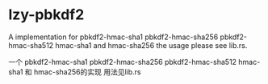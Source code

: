 # lzy-pbkdf2
A implementation for pbkdf2-hmac-sha1 pbkdf2-hmac-sha256 pbkdf2-hmac-sha512 hmac-sha1 and hmac-sha256
the usage please see lib.rs.

一个 pbkdf2-hmac-sha1 pbkdf2-hmac-sha256 pbkdf2-hmac-sha512 hmac-sha1 和 hmac-sha256的实现
用法见lib.rs
